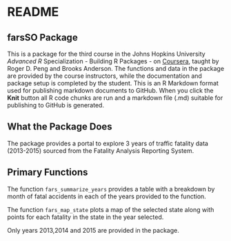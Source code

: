 README
================

farsSO Package
--------------

This is a package for the third course in the Johns Hopkins University *Advanced R* Specialization - Building R Packages - on [Coursera](https://www.coursera.org/specializations/r), taught by Roger D. Peng and Brooks Anderson. The functions and data in the package are provided by the course instructors, while the documentation and package setup is completed by the student. This is an R Markdown format used for publishing markdown documents to GitHub. When you click the **Knit** button all R code chunks are run and a markdown file (.md) suitable for publishing to GitHub is generated.

What the Package Does
---------------------

The package provides a portal to explore 3 years of traffic fatality data (2013-2015) sourced from the Fatality Analysis Reporting System.

Primary Functions
-----------------

The function `fars_summarize_years` provides a table with a breakdown by month of fatal accidents in each of the years provided to the function.

The function `fars_map_state` plots a map of the selected state along with points for each fatality in the state in the year selected.

Only years 2013,2014 and 2015 are provided in the package.
